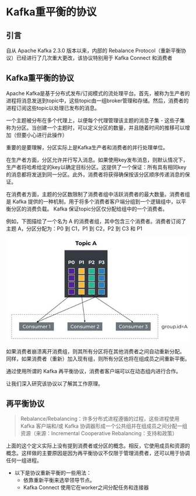 # Kafka重平衡的协议
## 引言
自从 Apache Kafka 2.3.0 版本以来，内部的 Rebalance Protocol（重新平衡协议）已经进行了几次重大更改，该协议特别用于 Kafka Connect 和消费者

## Kafka重平衡的协议
Apache Kafka是基于分布式发布/订阅模式的流处理平台。首先，被称为生产者的进程将消息发送到topic中，这些topic由一组broker管理和存储。然后，消费者的进程订阅这些topic以处理已发布的消息。

一个主题被分布在多个代理上，以便每个代理管理该主题的消息子集 - 这些子集称为分区。当创建一个主题时，可以定义分区的数量，并且随着时间的推移可以增加（但要小心进行此操作）

重要的是要理解，分区实际上是Kafka生产者和消费者的并行处理单位。

在生产者方面，分区允许并行写入消息。如果使用key发布消息，则默认情况下，生产者将哈希给定的key以确定目标分区。这提供了一个保证：所有具有相同key的消息都将发送到同一分区。此外，消费者将获得确保按该分区顺序传递消息的保证。

在消费者方面，主题的分区数限制了消费者组中活跃消费者的最大数量。消费者组是 Kafka 提供的一种机制，用于将多个消费者客户端分组到一个逻辑组中，以平衡分区的消费负载。 Kafka 保证topic分区仅分配给组中的一个消费者。

例如，下图描绘了一个名为 A 的消费者组，其中包含三个消费者。消费者订阅了主题 A，分区分配为：P0 到 C1，P1 到 C2，P2 到 C3 和 P1

 ![Consumer_Group_Kafka.webp](image/Consumer_Group_Kafka.webp)

如果消费者崩溃离开消费组，则其所有分区将在其他消费者之间自动重新分配。
同样，如果消费者（重新）加入现有组，则所有分区也将在组成员之间重新平衡。

通过使用所谓的 Kafka 再平衡协议，消费者客户端可以在动态组内进行合作。

让我们深入研究该协议以了解其工作原理。



## 再平衡协议
> Rebalance/Rebalancing：许多分布式进程遵循的过程，这些进程使用 Kafka 客户端和/或 Kafka 协调器形成一个公共组并在组成员之间分配一组资源（来源：Incremental Cooperative Rebalancing：支持和政策）

上面的这个定义实际上没有提到消费者或分区的概念。相反，它使用成员和资源的概念。这样做的主要原因是因为再平衡协议不仅限于管理消费者，还可以用于协调任何一组进程。

* 以下是协议重新平衡的一些用法：
  * 依靠重新平衡来选举领导节点。
  * Kafka Connect 使用它在worker之间分配任务和连接器
